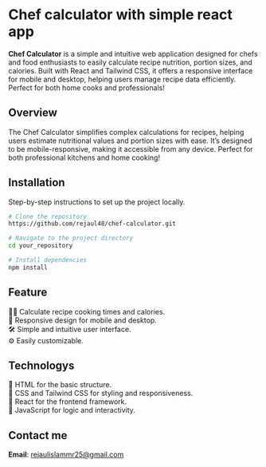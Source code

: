 # Chef calculator with simple react app

**Chef Calculator** is a simple and intuitive web application designed for chefs and food enthusiasts to easily calculate recipe nutrition, portion sizes, and calories. Built with React and Tailwind CSS, it offers a responsive interface for mobile and desktop, helping users manage recipe data efficiently. Perfect for both home cooks and professionals!

## Overview

The Chef Calculator simplifies complex calculations for recipes, helping users estimate nutritional values and portion sizes with ease. It’s designed to be mobile-responsive, making it accessible from any device. Perfect for both professional kitchens and home cooking!

## Installation

Step-by-step instructions to set up the project locally.

```bash
# Clone the repository
https://github.com/rejaul48/chef-calculator.git

# Navigate to the project directory
cd your_repository

# Install dependencies
npm install

```
## Feature
🧑‍🍳 Calculate recipe cooking times and calories. <br>
📱 Responsive design for mobile and desktop.<br>
🛠 Simple and intuitive user interface.<br>
⚙️ Easily customizable.<br>

## Technologys
🔵 HTML for the basic structure. <br>
🔵 CSS and Tailwind CSS for styling and responsiveness. <br>
🔵 React for the frontend framework. <br>
🔵 JavaScript for logic and interactivity. <br>

## Contact me
**Email**: [rejaulislammr25@gmail.com](mailto:rejaulislammr25@gmail.com)



